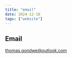 ```yaml
---
title: "email"
date: 2024-12-10
tags: ["website"]
---
```



## Email

[thomas.gondwe@outlook.com](mailto:thomas.gondwe@outlook.com)
